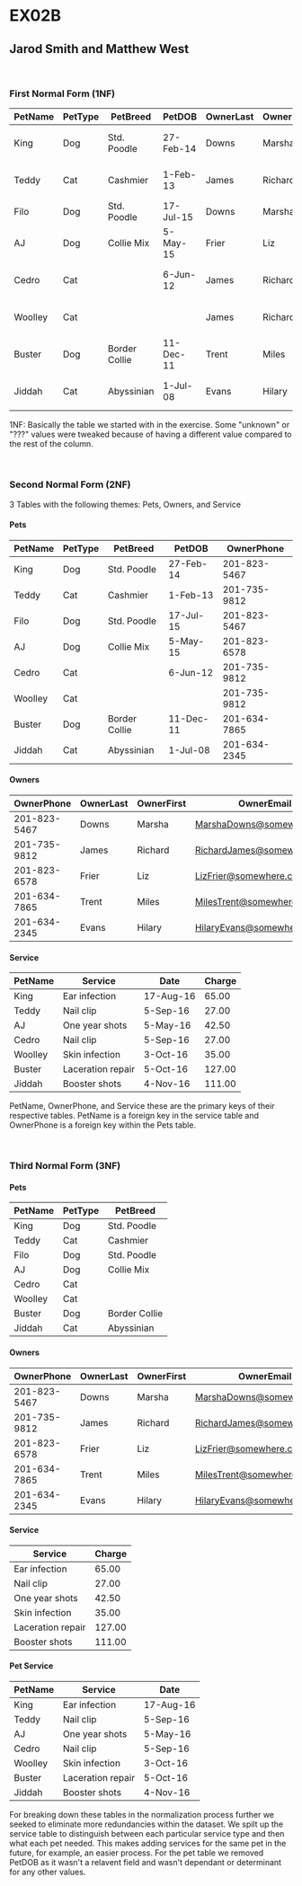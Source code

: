 # **EX02B**

## Jarod Smith and Matthew West

<br />

### First Normal Form (1NF)

PetName|PetType|PetBreed|PetDOB|OwnerLast|OwnerFirst|OwnerPhone|OwnerEmail|Service|Date|Charge
-------|-------|--------|------|---------|----------|----------|----------|-------|----|------
King|Dog|Std. Poodle|27-Feb-14|Downs|Marsha|201-823-5467|MarshaDowns@somewhere.com|Ear infection|17-Aug-16|65.00
Teddy|Cat|Cashmier|1-Feb-13|James|Richard|201-735-9812|RichardJames@somewhere.com|Nail clip|5-Sep-16|27.00
Filo|Dog|Std. Poodle|17-Jul-15|Downs|Marsha|201-823-5467|MarshaDowns@somewhere.com
AJ|Dog|Collie Mix|5-May-15|Frier|Liz|201-823-6578|LizFrier@somewhere.com|One year shots|5-May-16|42.50
Cedro|Cat||6-Jun-12|James|Richard|201-735-9812|RichardJames@somewhere.com|Nail clip|5-Sep-16|27.00
Woolley|Cat|||James|Richard|201-735-9812|RichardJames@somewhere.com|Skin infection|3-Oct-16|35.00
Buster|Dog|Border Collie|11-Dec-11|Trent|Miles|201-634-7865|MilesTrent@somewhere.com|Laceration repair|5-Oct-16|127.00
Jiddah|Cat|Abyssinian|1-Jul-08|Evans|Hilary|201-634-2345|HilaryEvans@somewhere.com|Booster shots|4-Nov-16|111.00

1NF: Basically the table we started with in the exercise. Some "unknown" or "???" values were tweaked because of
having a different value compared to the rest of the column.

<br />

### Second Normal Form (2NF)
3 Tables with the following themes: Pets, Owners, and Service

#### Pets

PetName|PetType|PetBreed|PetDOB|OwnerPhone
-------|-------|--------|------|----------
King|Dog|Std. Poodle|27-Feb-14|201-823-5467
Teddy|Cat|Cashmier|1-Feb-13|201-735-9812
Filo|Dog|Std. Poodle|17-Jul-15|201-823-5467
AJ|Dog|Collie Mix|5-May-15|201-823-6578
Cedro|Cat||6-Jun-12|201-735-9812
Woolley|Cat|||201-735-9812
Buster|Dog|Border Collie|11-Dec-11|201-634-7865
Jiddah|Cat|Abyssinian|1-Jul-08|201-634-2345

#### Owners

OwnerPhone|OwnerLast|OwnerFirst|OwnerEmail
----------|---------|----------|----------
201-823-5467|Downs|Marsha|MarshaDowns@somewhere.com
201-735-9812|James|Richard|RichardJames@somewhere.com
201-823-6578|Frier|Liz|LizFrier@somewhere.com
201-634-7865|Trent|Miles|MilesTrent@somewhere.com
201-634-2345|Evans|Hilary|HilaryEvans@somewhere.com

#### Service

PetName|Service|Date|Charge
-------|-------|----|------
King|Ear infection|17-Aug-16|65.00
Teddy|Nail clip|5-Sep-16|27.00
AJ|One year shots|5-May-16|42.50
Cedro|Nail clip|5-Sep-16|27.00
Woolley|Skin infection|3-Oct-16|35.00
Buster|Laceration repair|5-Oct-16|127.00
Jiddah|Booster shots|4-Nov-16|111.00

PetName, OwnerPhone, and Service these are the primary keys of their respective tables. PetName is a foreign key in
the service table and OwnerPhone is a foreign key within the Pets table.

<br />

### Third Normal Form (3NF)

#### Pets

PetName|PetType|PetBreed
-------|-------|--------
King|Dog|Std. Poodle
Teddy|Cat|Cashmier
Filo|Dog|Std. Poodle
AJ|Dog|Collie Mix
Cedro|Cat|
Woolley|Cat|
Buster|Dog|Border Collie
Jiddah|Cat|Abyssinian

#### Owners

OwnerPhone|OwnerLast|OwnerFirst|OwnerEmail
----------|---------|----------|----------
201-823-5467|Downs|Marsha|MarshaDowns@somewhere.com
201-735-9812|James|Richard|RichardJames@somewhere.com
201-823-6578|Frier|Liz|LizFrier@somewhere.com
201-634-7865|Trent|Miles|MilesTrent@somewhere.com
201-634-2345|Evans|Hilary|HilaryEvans@somewhere.com

#### Service

Service|Charge
-------|------
Ear infection|65.00
Nail clip|27.00
One year shots|42.50
Skin infection|35.00
Laceration repair|127.00
Booster shots|111.00

#### Pet Service

PetName|Service|Date
-------|-------|----
King|Ear infection|17-Aug-16
Teddy|Nail clip|5-Sep-16
AJ|One year shots|5-May-16
Cedro|Nail clip|5-Sep-16
Woolley|Skin infection|3-Oct-16
Buster|Laceration repair|5-Oct-16
Jiddah|Booster shots|4-Nov-16

For breaking down these tables in the normalization process further we seeked to eliminate more redundancies within the dataset. We spilt up the service table to distinguish between each particular service type and then what each pet needed. This makes adding services for the same pet in the future, for example, an easier process. For the pet table we removed PetDOB as it wasn't a relavent field and wasn't dependant or determinant for any other values.
